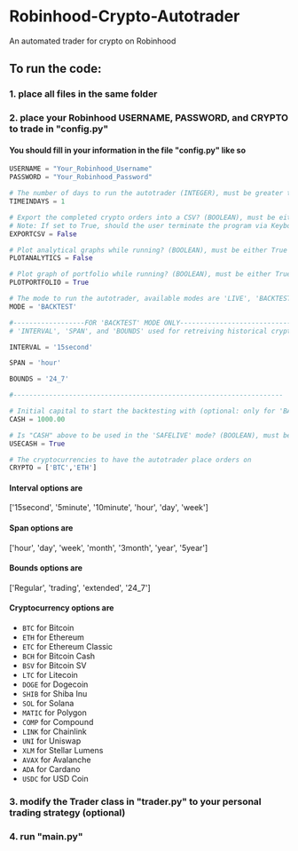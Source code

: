 # Robinhood-Crypto-Autotrader
An automated trader for crypto on Robinhood

## To run the code:
### 1. place all files in the same folder 
### 2. place your Robinhood USERNAME, PASSWORD, and CRYPTO to trade in "config.py"

#### You should fill in your information in the file "config.py" like so

```python
USERNAME = "Your_Robinhood_Username"
PASSWORD = "Your_Robinhood_Password"

# The number of days to run the autotrader (INTEGER), must be greater than zero (0)
TIMEINDAYS = 1

# Export the completed crypto orders into a CSV? (BOOLEAN), must be either True or False
# Note: If set to True, should the user terminate the program via KeyboardInterrupt while trading, then the csv will still be exported
EXPORTCSV = False

# Plot analytical graphs while running? (BOOLEAN), must be either True or False
PLOTANALYTICS = False

# Plot graph of portfolio while running? (BOOLEAN), must be either True of False
PLOTPORTFOLIO = True

# The mode to run the autotrader, available modes are 'LIVE', 'BACKTEST', and 'SAFELIVE'
MODE = 'BACKTEST'

#------------------FOR 'BACKTEST' MODE ONLY---------------------------------
# 'INTERVAL', 'SPAN', and 'BOUNDS' used for retreiving historical crypto data for backtesting

INTERVAL = '15second'

SPAN = 'hour'

BOUNDS = '24_7'

#--------------------------------------------------------------------

# Initial capital to start the backtesting with (optional: only for 'BACKTEST' and possibly 'SAFELIVE' modes)
CASH = 1000.00

# Is "CASH" above to be used in the 'SAFELIVE' mode? (BOOLEAN), must be either True or False
USECASH = True

# The cryptocurrencies to have the autotrader place orders on
CRYPTO = ['BTC','ETH']
```

#### Interval options are
['15second', '5minute', '10minute', 'hour', 'day', 'week']

#### Span options are
['hour', 'day', 'week', 'month', '3month', 'year', '5year']

#### Bounds options are
['Regular', 'trading', 'extended', '24_7']

#### Cryptocurrency options are 
- `BTC` for Bitcoin
- `ETH` for Ethereum
- `ETC` for Ethereum Classic
- `BCH` for Bitcoin Cash
- `BSV` for Bitcoin SV
- `LTC` for Litecoin
- `DOGE` for Dogecoin
- `SHIB` for Shiba Inu
- `SOL` for Solana
- `MATIC` for Polygon
- `COMP` for Compound
- `LINK` for Chainlink
- `UNI` for Uniswap
- `XLM` for Stellar Lumens
- `AVAX` for Avalanche
- `ADA` for Cardano
- `USDC` for USD Coin

### 3. modify the Trader class in "trader.py" to your personal trading strategy (optional)
### 4. run "main.py"
